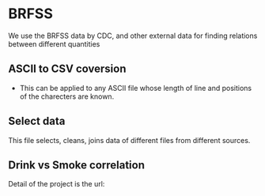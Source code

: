# BRFSS
We use the BRFSS data by CDC, and other external data for finding  relations between different quantities 


## ASCII to CSV coversion
- This can be applied to any ASCII file whose length of line and positions of the charecters are known. 

## Select data
This file selects, cleans, joins data of different files from different sources.

## Drink vs Smoke correlation

Detail of the project is the url:
